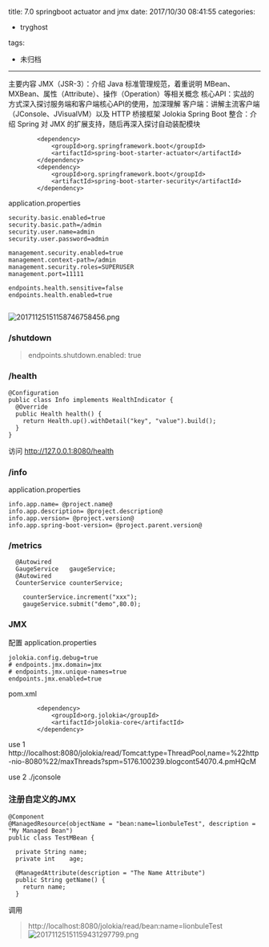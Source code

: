 title: 7.0 springboot actuator and jmx
date: 2017/10/30 08:41:55
categories:
 - tryghost

tags:
 - 未归档 



---

主要内容
JMX（JSR-3）：介绍 Java 标准管理规范，着重说明 MBean、MXBean、属性（Attribute）、操作（Operation）等相关概念
核心API：实战的方式深入探讨服务端和客户端核心API的使用，加深理解
客户端：讲解主流客户端（JConsole、JVisualVM）以及 HTTP 桥接框架 Jolokia
Spring Boot 整合：介绍 Spring 对 JMX 的扩展支持，随后再深入探讨自动装配模块

```language-xml
        <dependency>
            <groupId>org.springframework.boot</groupId>
            <artifactId>spring-boot-starter-actuator</artifactId>
        </dependency>
        <dependency>
            <groupId>org.springframework.boot</groupId>
            <artifactId>spring-boot-starter-security</artifactId>
        </dependency>
```
application.properties

```language-bash
security.basic.enabled=true
security.basic.path=/admin
security.user.name=admin
security.user.password=admin

management.security.enabled=true
management.context-path=/admin
management.security.roles=SUPERUSER
management.port=11111

endpoints.health.sensitive=false
endpoints.health.enabled=true


```
![20171125151158746758456.png](http://img.zuoyun.me/20171125151158746758456.png)
### /shutdown
>endpoints.shutdown.enabled: true

### /health
```language-java
@Configuration
public class Info implements HealthIndicator {
  @Override
  public Health health() {
    return Health.up().withDetail("key", "value").build();
  }
}
```
访问 http://127.0.0.1:8080/health

###  /info
application.properties
```language-bash
info.app.name= @project.name@
info.app.description= @project.description@
info.app.version= @project.version@
info.app.spring-boot-version= @project.parent.version@
```
### /metrics
```language-java
  @Autowired
  GaugeService   gaugeService;
  @Autowired
  CounterService counterService;

    counterService.increment("xxx");
    gaugeService.submit("demo",80.0);
```

### JMX
配置
application.properties
```language-bash
jolokia.config.debug=true
# endpoints.jmx.domain=jmx
# endpoints.jmx.unique-names=true
endpoints.jmx.enabled=true
```
pom.xml
```language-xml
        <dependency>
            <groupId>org.jolokia</groupId>
            <artifactId>jolokia-core</artifactId>
        </dependency>
```
use 1
http://localhost:8080/jolokia/read/Tomcat:type=ThreadPool,name=%22http-nio-8080%22/maxThreads?spm=5176.100239.blogcont54070.4.pmHQcM

use 2
./jconsole 

### 注册自定义的JMX
```language-java
@Component
@ManagedResource(objectName = "bean:name=lionbuleTest", description = "My Managed Bean")
public class TestMBean {

  private String name;
  private int    age;

  @ManagedAttribute(description = "The Name Attribute")
  public String getName() {
    return name;
  }
```
调用
>http://localhost:8080/jolokia/read/bean:name=lionbuleTest
![20171125151159431297799.png](http://img.zuoyun.me/20171125151159431297799.png)




